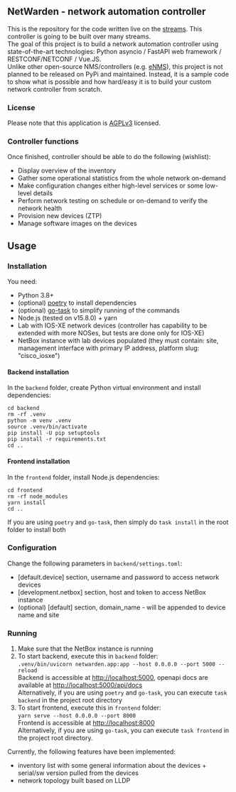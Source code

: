 ## NetWarden - network automation controller
This is the repository for the code written live on the [streams](https://www.youtube.com/playlist?list=PLSwGHYY8t8JgyCPH6IMq6B6_KPU-4Q_p_). This controller is going to be built over many streams.  
The goal of this project is to build a network automation controller using state-of-the-art technologies: Python asyncio / FastAPI web framework / RESTCONF/NETCONF / Vue.JS.  
Unlike other open-source NMS/controllers (e.g. [eNMS](https://github.com/eNMS-automation/eNMS)), this project is not planned to be released on PyPi and maintained. Instead, it is a sample code to show what is possible and how hard/easy it is to build your custom network controller from scratch.

### License
Please note that this application is [AGPLv3](https://tldrlegal.com/license/gnu-affero-general-public-license-v3-(agpl-3.0)) licensed.

### Controller functions
Once finished, controller should be able to do the following (wishlist):
- Display overview of the inventory
- Gather some operational statistics from the whole network on-demand
- Make configuration changes either high-level services or some low-level details
- Perform network testing on schedule or on-demand to verify the network health
- Provision new devices (ZTP)
- Manage software images on the devices


## Usage
### Installation
You need:  
* Python 3.8+
* (optional) [poetry](https://python-poetry.org/) to install dependencies
* (optional) [go-task](https://taskfile.dev/#/) to simplify running of the commands
* Node.js (tested on v15.8.0) + yarn
* Lab with IOS-XE network devices (controller has capability to be extended with more NOSes, but tests are done only for IOS-XE)
* NetBox instance with lab devices populated (they must contain: site, management interface with primary IP address, platform slug: "cisco_iosxe")

#### Backend installation
In the `backend` folder, create Python virtual environment and install dependencies:
```
cd backend
rm -rf .venv
python -m venv .venv
source .venv/bin/activate
pip install -U pip setuptools
pip install -r requirements.txt
cd ..
```

#### Frontend installation
In the `frontend` folder, install Node.js dependencies:
```
cd frontend
rm -rf node_modules
yarn install
cd ..
```

If you are using `poetry` and `go-task`, then simply do `task install` in the root folder to install both

### Configuration
Change the following parameters in `backend/settings.toml`:
* [default.device] section, username and password to access network devices
* [development.netbox] section, host and token to access NetBox instance
* (optional) [default] section, domain_name - will be appended to device name and site


### Running
1) Make sure that the NetBox instance is running
2) To start backend, execute this in `backend` folder:  
`.venv/bin/uvicorn netwarden.app:app --host 0.0.0.0 --port 5000 --reload`  
Backend is accessible at [http://localhost:5000](http://localhost:5000), openapi docs are available at [http://localhost:5000/api/docs](http://localhost:5000/api/docs)  
Alternatively, if you are using `poetry` and `go-task`, you can execute `task backend` in the project root directory
3) To start frontend, execute this in `frontend` folder:  
`yarn serve --host 0.0.0.0 --port 8000`  
Frontend is accessible at [http://localhost:8000](http://localhost:8000)  
Alternatively, if you are using  `go-task`, you can execute `task frontend` in the project root directory.

Currently, the following features have been implemented:
* inventory list with some general information about the devices + serial/sw version pulled from the devices
* network topology built based on LLDP

